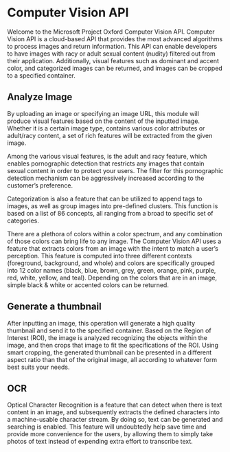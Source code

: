 <!-- 
NavPath: Computer Vision API
LinkLabel: Overview
Url: Computer-Vision-API/documentation
Weight: 101
-->

# Computer Vision API

Welcome to the Microsoft Project Oxford Computer Vision API.	Computer Vision API is a cloud-based API that provides the most advanced algorithms to process images and return information.	This API can enable developers to have images with racy or adult sexual content (nudity) filtered out from their application.	Additionally, visual features such as dominant and accent color, and categorized images can be returned, and images can be cropped to a specified container.  

## Analyze Image

By uploading an image or specifying an image URL, this module will produce visual features based on the content of the inputted image.		Whether it is a certain image type, contains various color attributes or adult/racy content, a set of rich features will be extracted from the given image.  	 

Among the various visual features, is the adult and racy feature, which enables pornographic detection that restricts any images that contain sexual content in order to protect your users.		The filter for this pornographic detection mechanism can be aggressively increased according to the customer’s preference. 	 

Categorization is also a feature that can be utilized to append tags to images, as well as group images into pre-defined clusters.		This function is based on a list of 86 concepts, all ranging from a broad to specific set of categories. 	 

There are a plethora of colors within a color spectrum, and any combination of those colors can bring life to any image.		The Computer Vision API uses a feature that extracts colors from an image with the intent to match a user’s perception.		This feature is computed into three different contexts (foreground, background, and whole) and colors are specifically grouped into 12 color names (black, blue, brown, grey, green, orange, pink, purple, red, white, yellow, and teal).		Depending on the colors that are in an image, simple black & white or accented colors can be returned.    

## Generate a thumbnail

After inputting an image, this operation will generate a high quality thumbnail and send it to the specified container.		Based on the Region of Interest (ROI), the image is analyzed recognizing the objects within the image, and then crops that image to fit the specifications of the ROI. Using smart cropping, the generated thumbnail can be presented in a different aspect ratio than that of the original image, all according to whatever form best suits your needs. 	 

## OCR

Optical Character Recognition is a feature that can detect when there is text content in an image, and subsequently extracts the defined characters into a machine-usable character stream.		By doing so, text can be generated and searching is enabled.		This feature will undoubtedly help save time and provide more convenience for the users, by allowing them to simply take photos of text instead of expending extra effort to transcribe text.
